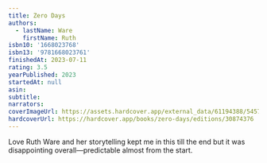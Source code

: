 ```yaml
---
title: Zero Days
authors:
  - lastName: Ware
    firstName: Ruth
isbn10: '1668023768'
isbn13: '9781668023761'
finishedAt: 2023-07-11
rating: 3.5
yearPublished: 2023
startedAt: null
asin:
subtitle:
narrators:
coverImageUrl: https://assets.hardcover.app/external_data/61194388/54575a12d19302b10a8fea647460a4be8cd55dd6.jpeg
hardcoverUrl: https://hardcover.app/books/zero-days/editions/30874376
---
```


Love Ruth Ware and her storytelling kept me in this till the end but it was disappointing overall—predictable almost from the start.
